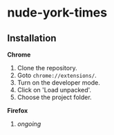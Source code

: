 # nude-york-times
## Installation

**Chrome**
1. Clone the repository.
2. Goto `chrome://extensions/`.
3. Turn on the developer mode.
4. Click on 'Load unpacked'.
5. Choose the project folder.

**Firefox**

1. *ongoing*
